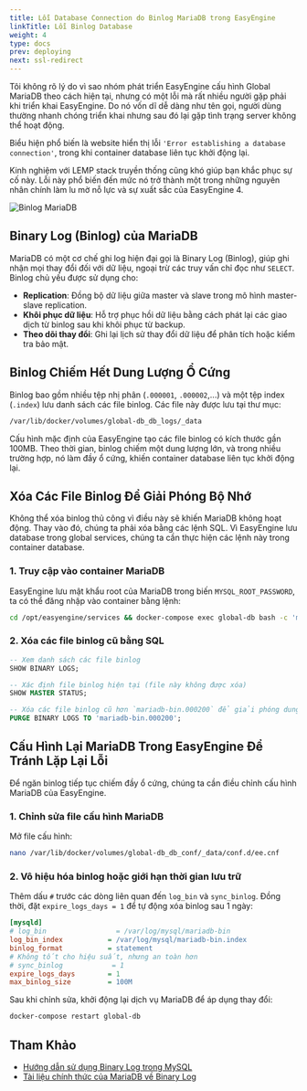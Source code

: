 ```yaml
---
title: Lỗi Database Connection do Binlog MariaDB trong EasyEngine
linkTitle: Lỗi Binlog Database
weight: 4
type: docs
prev: deploying
next: ssl-redirect
---
```


Tôi không rõ lý do vì sao nhóm phát triển EasyEngine cấu hình Global MariaDB theo cách hiện tại, nhưng có một lỗi mà rất nhiều người gặp phải khi triển khai EasyEngine. Do nó vốn dĩ dễ dàng như tên gọi, người dùng thường nhanh chóng triển khai nhưng sau đó lại gặp tình trạng server không thể hoạt động.  

Biểu hiện phổ biến là website hiển thị lỗi `'Error establishing a database connection'`, trong khi container database liên tục khởi động lại.  

Kinh nghiệm với LEMP stack truyền thống cũng khó giúp bạn khắc phục sự cố này. Lỗi này phổ biến đến mức nó trở thành một trong những nguyên nhân chính làm lu mờ nỗ lực và sự xuất sắc của EasyEngine 4.  

![Binlog MariaDB](/images/binlog-mariadb.svg)

## Binary Log (Binlog) của MariaDB  

MariaDB có một cơ chế ghi log hiện đại gọi là Binary Log (Binlog), giúp ghi nhận mọi thay đổi đối với dữ liệu, ngoại trừ các truy vấn chỉ đọc như `SELECT`. Binlog chủ yếu được sử dụng cho:  

- **Replication**: Đồng bộ dữ liệu giữa master và slave trong mô hình master-slave replication.  
- **Khôi phục dữ liệu**: Hỗ trợ phục hồi dữ liệu bằng cách phát lại các giao dịch từ binlog sau khi khôi phục từ backup.  
- **Theo dõi thay đổi**: Ghi lại lịch sử thay đổi dữ liệu để phân tích hoặc kiểm tra bảo mật.  

## Binlog Chiếm Hết Dung Lượng Ổ Cứng  

Binlog bao gồm nhiều tệp nhị phân (`.000001`, `.000002`,...) và một tệp index (`.index`) lưu danh sách các file binlog. Các file này được lưu tại thư mục:  

```bash
/var/lib/docker/volumes/global-db_db_logs/_data
```  

Cấu hình mặc định của EasyEngine tạo các file binlog có kích thước gần 100MB. Theo thời gian, binlog chiếm một dung lượng lớn, và trong nhiều trường hợp, nó làm đầy ổ cứng, khiến container database liên tục khởi động lại.  

## Xóa Các File Binlog Để Giải Phóng Bộ Nhớ  

Không thể xóa binlog thủ công vì điều này sẽ khiến MariaDB không hoạt động. Thay vào đó, chúng ta phải xóa bằng các lệnh SQL. Vì EasyEngine lưu database trong global services, chúng ta cần thực hiện các lệnh này trong container database.  

### 1. Truy cập vào container MariaDB  

EasyEngine lưu mật khẩu root của MariaDB trong biến `MYSQL_ROOT_PASSWORD`, ta có thể đăng nhập vào container bằng lệnh:  

```bash
cd /opt/easyengine/services && docker-compose exec global-db bash -c 'mysql -uroot -p${MYSQL_ROOT_PASSWORD}'
```  

### 2. Xóa các file binlog cũ bằng SQL  

```sql
-- Xem danh sách các file binlog
SHOW BINARY LOGS;  

-- Xác định file binlog hiện tại (file này không được xóa)
SHOW MASTER STATUS;  

-- Xóa các file binlog cũ hơn `mariadb-bin.000200` để giải phóng dung lượng
PURGE BINARY LOGS TO 'mariadb-bin.000200';  
```  

## Cấu Hình Lại MariaDB Trong EasyEngine Để Tránh Lặp Lại Lỗi  

Để ngăn binlog tiếp tục chiếm đầy ổ cứng, chúng ta cần điều chỉnh cấu hình MariaDB của EasyEngine.  

### 1. Chỉnh sửa file cấu hình MariaDB  

Mở file cấu hình:  

```bash
nano /var/lib/docker/volumes/global-db_db_conf/_data/conf.d/ee.cnf
```  

### 2. Vô hiệu hóa binlog hoặc giới hạn thời gian lưu trữ  

Thêm dấu `#` trước các dòng liên quan đến `log_bin` và `sync_binlog`. Đồng thời, đặt `expire_logs_days = 1` để tự động xóa binlog sau 1 ngày:  

```ini
[mysqld]
# log_bin                 = /var/log/mysql/mariadb-bin
log_bin_index           = /var/log/mysql/mariadb-bin.index
binlog_format           = statement
# Không tốt cho hiệu suất, nhưng an toàn hơn
# sync_binlog            = 1
expire_logs_days        = 1
max_binlog_size         = 100M
```  

Sau khi chỉnh sửa, khởi động lại dịch vụ MariaDB để áp dụng thay đổi:  

```bash
docker-compose restart global-db
```  

## Tham Khảo  

- [Hướng dẫn sử dụng Binary Log trong MySQL](https://snapshooter.com/learn/mysql/enable-and-use-binary-log-mysql)  
- [Tài liệu chính thức của MariaDB về Binary Log](https://mariadb.com/kb/en/binary-log/)  